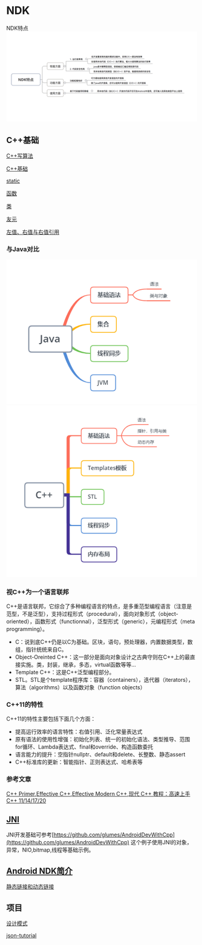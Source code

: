# NDK
NDK特点
![](./ndk.png)

## C++基础

[C++写算法](./C++写算法.md)

[C++基础](./C++.md)

[static](./static.md)

[函数](./函数.md)

[类](./类.mc)

[友元](./友元.md)

[左值、右值与右值引用](./左值、右值与右值引用.md)

### 与Java对比

![](./java.png)
![](./C++.png)


### 视C++为一个语言联邦
C++是语言联邦，它综合了多种编程语言的特点，是多重范型编程语言（注意是范型，不是泛型），支持过程形式（procedural），面向对象形式（object-oriented），函数形式（functionnal），泛型形式（generic），元编程形式（meta programming）。

* C：说到底C++仍是以C为基础。区块，语句，预处理器，内置数据类型，数组，指针统统来自C。
* Object-Oreinted C++：这一部分是面向对象设计之古典守则在C++上的最直接实施。类，封装，继承，多态，virtual函数等等...
* Template C++：这是C++泛型编程部分。
* STL。STL是个template程序库：容器（containers），迭代器（iterators），算法（algorithms）以及函数对象（function objects）

### C++11的特性
C++11的特性主要包括下面几个方面：

* 提高运行效率的语言特性：右值引用、泛化常量表达式
* 原有语法的使用性增强：初始化列表、统一的初始化语法、类型推导、范围for循环、Lambda表达式、final和override、构造函数委托
* 语言能力的提升：空指针nullptr、default和delete、长整数、静态assert
* C++标准库的更新：智能指针、正则表达式、哈希表等

### 参考文章

[C++ Primer](https://github.com/applenob/Cpp_Primer_Practice),[Effective C++](https://blog.csdn.net/SiberiaBear/article/details/106414968),[Effective Modern C++](https://github.com/kelthuzadx/EffectiveModernCppChinese),[现代 C++ 教程：高速上手 C++ 11/14/17/20](https://changkun.de/modern-cpp/zh-cn/00-preface/)


## [JNI](https://developer.android.com/training/articles/perf-jni)
JNI开发基础可参考[https://github.com/glumes/AndroidDevWithCpp](https://github.com/glumes/AndroidDevWithCpp)
这个例子使用JNI的对象，异常，NIO,bitmap,线程等基础示例。

## [Android NDK简介](./NDK简介.md)

[静态链接和动态链接](/静态链接和动态链接/静态链接和动态链接.md)

## 项目
[设计模式](https://github.com/JakubVojvoda/design-patterns-cpp)

[json-tutorial](https://github.com/miloyip/json-tutorial)

